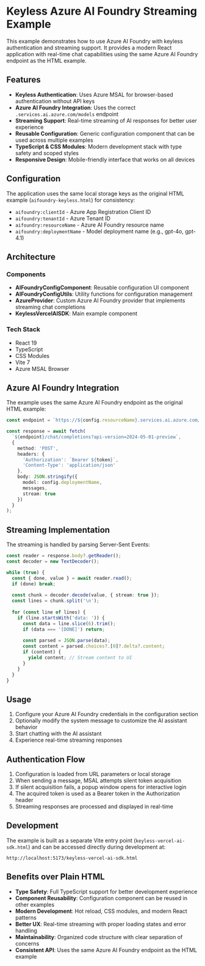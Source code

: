 # Keyless Azure AI Foundry Streaming Example

This example demonstrates how to use Azure AI Foundry with keyless authentication and streaming support. It provides a modern React application with real-time chat capabilities using the same Azure AI Foundry endpoint as the HTML example.

## Features

- **Keyless Authentication**: Uses Azure MSAL for browser-based authentication without API keys
- **Azure AI Foundry Integration**: Uses the correct `.services.ai.azure.com/models` endpoint
- **Streaming Support**: Real-time streaming of AI responses for better user experience
- **Reusable Configuration**: Generic configuration component that can be used across multiple examples
- **TypeScript & CSS Modules**: Modern development stack with type safety and scoped styles
- **Responsive Design**: Mobile-friendly interface that works on all devices

## Configuration

The application uses the same local storage keys as the original HTML example (`aifoundry-keyless.html`) for consistency:

- `aifoundry:clientId` - Azure App Registration Client ID
- `aifoundry:tenantId` - Azure Tenant ID
- `aifoundry:resourceName` - Azure AI Foundry resource name
- `aifoundry:deploymentName` - Model deployment name (e.g., gpt-4o, gpt-4.1)

## Architecture

### Components

- **AIFoundryConfigComponent**: Reusable configuration UI component
- **AIFoundryConfigUtils**: Utility functions for configuration management
- **AzureProvider**: Custom Azure AI Foundry provider that implements streaming chat completions
- **KeylessVercelAISDK**: Main example component

### Tech Stack

- React 19
- TypeScript
- CSS Modules
- Vite 7
- Azure MSAL Browser

## Azure AI Foundry Integration

The example uses the same Azure AI Foundry endpoint as the original HTML example:

```typescript
const endpoint = `https://${config.resourceName}.services.ai.azure.com/models`;

const response = await fetch(
  `${endpoint}/chat/completions?api-version=2024-05-01-preview`,
  {
    method: 'POST',
    headers: {
      'Authorization': `Bearer ${token}`,
      'Content-Type': 'application/json'
    },
    body: JSON.stringify({
      model: config.deploymentName,
      messages,
      stream: true
    })
  }
);
```

## Streaming Implementation

The streaming is handled by parsing Server-Sent Events:

```typescript
const reader = response.body?.getReader();
const decoder = new TextDecoder();

while (true) {
  const { done, value } = await reader.read();
  if (done) break;
  
  const chunk = decoder.decode(value, { stream: true });
  const lines = chunk.split('\n');
  
  for (const line of lines) {
    if (line.startsWith('data: ')) {
      const data = line.slice(6).trim();
      if (data === '[DONE]') return;
      
      const parsed = JSON.parse(data);
      const content = parsed.choices?.[0]?.delta?.content;
      if (content) {
        yield content; // Stream content to UI
      }
    }
  }
}
```

## Usage

1. Configure your Azure AI Foundry credentials in the configuration section
2. Optionally modify the system message to customize the AI assistant behavior
3. Start chatting with the AI assistant
4. Experience real-time streaming responses

## Authentication Flow

1. Configuration is loaded from URL parameters or local storage
2. When sending a message, MSAL attempts silent token acquisition
3. If silent acquisition fails, a popup window opens for interactive login
4. The acquired token is used as a Bearer token in the Authorization header
5. Streaming responses are processed and displayed in real-time

## Development

The example is built as a separate Vite entry point (`keyless-vercel-ai-sdk.html`) and can be accessed directly during development at:

```
http://localhost:5173/keyless-vercel-ai-sdk.html
```

## Benefits over Plain HTML

- **Type Safety**: Full TypeScript support for better development experience
- **Component Reusability**: Configuration component can be reused in other examples
- **Modern Development**: Hot reload, CSS modules, and modern React patterns
- **Better UX**: Real-time streaming with proper loading states and error handling
- **Maintainability**: Organized code structure with clear separation of concerns
- **Consistent API**: Uses the same Azure AI Foundry endpoint as the HTML example
